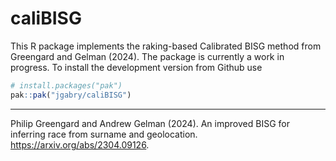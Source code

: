 # caliBISG

This R package implements the raking-based Calibrated BISG method from Greengard and Gelman (2024). 
The package is currently a work in progress. To install the development version from Github use

```r
# install.packages("pak")
pak::pak("jgabry/caliBISG")
```

------ 
Philip Greengard and Andrew Gelman (2024). An improved BISG for inferring race from surname and geolocation. 
https://arxiv.org/abs/2304.09126.
    

